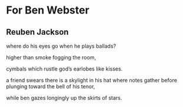 # For Ben Webster
## Reuben Jackson
where do his eyes go
when he plays ballads?

higher than smoke
fogging the room,

cymbals which rustle god’s earlobes
like kisses.

a friend swears there is a
skylight in his hat
where notes gather
before plunging toward the bell
of his tenor,

while ben gazes longingly
up the skirts of stars.